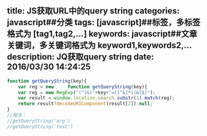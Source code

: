 title: JS获取URL中的query string
categories: javascript##分类
tags: [javascript]##标签，多标签格式为 [tag1,tag2,...]
keywords: javascript##文章关键词，多关键词格式为 keyword1,keywords2,...
description: JQ获取query string
date: 2016/03/30 14:24:25 
---
``` javascript
function getQueryString(key){
    var reg = new     function getQueryString(key){
    var reg = new RegExp("(^|&)"+key+"=([^&]*)(&|$)");
    var result = window.location.search.substr(1).match(reg);
    return result?decodeURIComponent(result[2]):null;
}
//用法：
//getQueryString('arg')
//getQueryString('test')
``` 